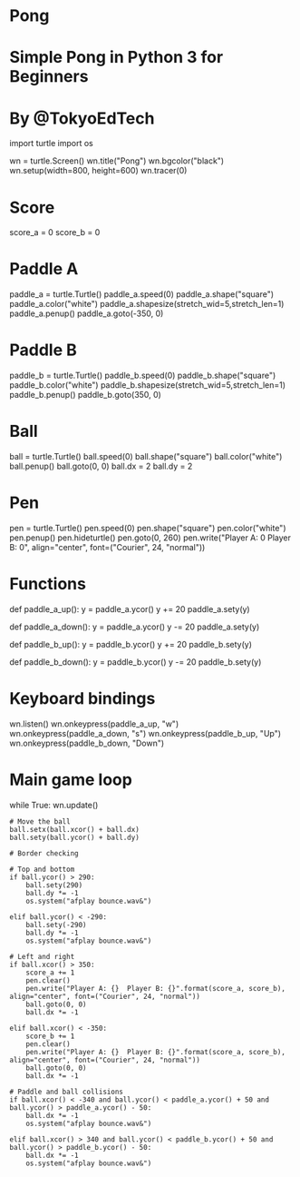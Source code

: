 # Pong

# Simple Pong in Python 3 for Beginners
# By @TokyoEdTech

import turtle
import os

wn = turtle.Screen()
wn.title("Pong")
wn.bgcolor("black")
wn.setup(width=800, height=600)
wn.tracer(0)

# Score
score_a = 0
score_b = 0

# Paddle A
paddle_a = turtle.Turtle()
paddle_a.speed(0)
paddle_a.shape("square")
paddle_a.color("white")
paddle_a.shapesize(stretch_wid=5,stretch_len=1)
paddle_a.penup()
paddle_a.goto(-350, 0)

# Paddle B
paddle_b = turtle.Turtle()
paddle_b.speed(0)
paddle_b.shape("square")
paddle_b.color("white")
paddle_b.shapesize(stretch_wid=5,stretch_len=1)
paddle_b.penup()
paddle_b.goto(350, 0)

# Ball
ball = turtle.Turtle()
ball.speed(0)
ball.shape("square")
ball.color("white")
ball.penup()
ball.goto(0, 0)
ball.dx = 2
ball.dy = 2

# Pen
pen = turtle.Turtle()
pen.speed(0)
pen.shape("square")
pen.color("white")
pen.penup()
pen.hideturtle()
pen.goto(0, 260)
pen.write("Player A: 0  Player B: 0", align="center", font=("Courier", 24, "normal"))

# Functions
def paddle_a_up():
    y = paddle_a.ycor()
    y += 20
    paddle_a.sety(y)

def paddle_a_down():
    y = paddle_a.ycor()
    y -= 20
    paddle_a.sety(y)

def paddle_b_up():
    y = paddle_b.ycor()
    y += 20
    paddle_b.sety(y)

def paddle_b_down():
    y = paddle_b.ycor()
    y -= 20
    paddle_b.sety(y)

# Keyboard bindings
wn.listen()
wn.onkeypress(paddle_a_up, "w")
wn.onkeypress(paddle_a_down, "s")
wn.onkeypress(paddle_b_up, "Up")
wn.onkeypress(paddle_b_down, "Down")

# Main game loop
while True:
    wn.update()
    
    # Move the ball
    ball.setx(ball.xcor() + ball.dx)
    ball.sety(ball.ycor() + ball.dy)

    # Border checking

    # Top and bottom
    if ball.ycor() > 290:
        ball.sety(290)
        ball.dy *= -1
        os.system("afplay bounce.wav&")
    
    elif ball.ycor() < -290:
        ball.sety(-290)
        ball.dy *= -1
        os.system("afplay bounce.wav&")

    # Left and right
    if ball.xcor() > 350:
        score_a += 1
        pen.clear()
        pen.write("Player A: {}  Player B: {}".format(score_a, score_b), align="center", font=("Courier", 24, "normal"))
        ball.goto(0, 0)
        ball.dx *= -1

    elif ball.xcor() < -350:
        score_b += 1
        pen.clear()
        pen.write("Player A: {}  Player B: {}".format(score_a, score_b), align="center", font=("Courier", 24, "normal"))
        ball.goto(0, 0)
        ball.dx *= -1

    # Paddle and ball collisions
    if ball.xcor() < -340 and ball.ycor() < paddle_a.ycor() + 50 and ball.ycor() > paddle_a.ycor() - 50:
        ball.dx *= -1 
        os.system("afplay bounce.wav&")
    
    elif ball.xcor() > 340 and ball.ycor() < paddle_b.ycor() + 50 and ball.ycor() > paddle_b.ycor() - 50:
        ball.dx *= -1
        os.system("afplay bounce.wav&")
    

